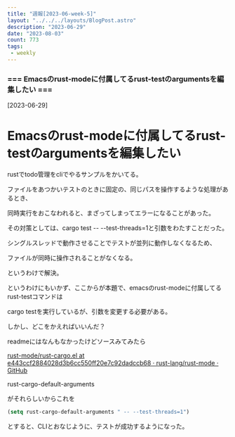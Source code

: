 ```yaml
---
title: "週報[2023-06-week-5]"
layout: "../../../layouts/BlogPost.astro"
description: "2023-06-29"
date: "2023-08-03"
count: 773
tags:
 - weekly
---
```





### === Emacsのrust-modeに付属してるrust-testのargumentsを編集したい ===

[2023-06-29]

# Emacsのrust-modeに付属してるrust-testのargumentsを編集したい

rustでtodo管理をcliでやるサンプルをかいてる。

ファイルをあつかいテストのときに固定の、同じパスを操作するような処理があるとき、

同時実行をおこなわれると、まざってしまってエラーになることがあった。

その対策としては、cargo test  -- --test-threads=1と引数をわたすことだった。

シングルスレッドで動作させることでテストが並列に動作しなくなるため、

ファイルが同時に操作されることがなくなる。

というわけで解決。

というわけにもいかず、ここからが本題で、emacsのrust-modeに付属してるrust-testコマンドは

cargo testを実行しているが、引数を変更する必要がある。

しかし、どこをかえればいいんだ？

readmeにはなんもなかったけどソースみてみたら

[rust-mode/rust-cargo.el at e443ccf2884028d3b6cc550ff20e7c92dadccb68 · rust-lang/rust-mode · GitHub](https://github.com/rust-lang/rust-mode/blob/e443ccf2884028d3b6cc550ff20e7c92dadccb68/rust-cargo.el#L106)

rust-cargo-default-arguments

がそれらしいからこれを

```lisp
(setq rust-cargo-default-arguments " -- --test-threads=1")
```

とすると、CLIとおなじように、テストが成功するようになった。
